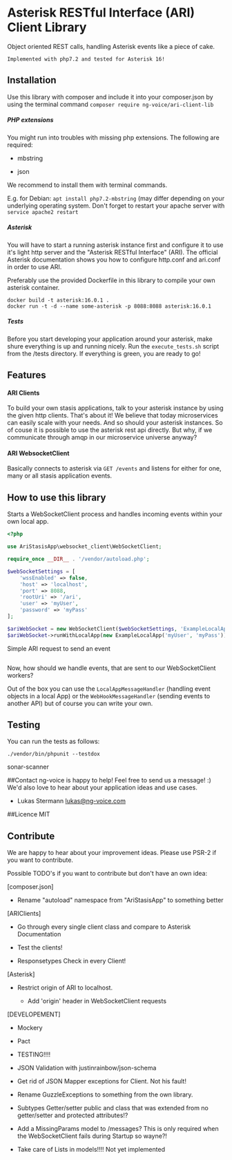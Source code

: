# Asterisk RESTful Interface (ARI) Client Library

Object oriented REST calls, handling Asterisk events like a piece of cake.

`Implemented with php7.2 and tested for Asterisk 16!`

## Installation
Use this library with composer and include it into your composer.json by using the terminal command
`composer require ng-voice/ari-client-lib`

##### PHP extensions
You might run into troubles with missing php extensions. The following are required:
   
   - mbstring
    
   - json
  
We recommend to install them with terminal commands.

E.g. for Debian: `apt install php7.2-mbstring` (may differ depending on your underlying operating system. Don't forget 
to restart your apache server with `service apache2 restart`
##### Asterisk
You will have to start a running asterisk instance first and configure it to use it's light http server and the 
"Asterisk RESTful Interface" (ARI). The official Asterisk documentation shows you how to configure http.conf and 
ari.conf in order to use ARI.

Preferably use the provided Dockerfile in this library to compile your own asterisk container.

    docker build -t asterisk:16.0.1 .
    docker run -t -d --name some-asterisk -p 8088:8088 asterisk:16.0.1

##### Tests
Before you start developing your application around your asterisk, make shure everything is up and running nicely. 
Run the `execute_tests.sh` script from the /tests directory. If everything is green, you are ready to go!

## Features
#### ARI Clients
To build your own stasis applications, talk to your asterisk instance by using the given http clients.
That's about it!
We believe that today microservices can easily scale with your needs. And so should your asterisk instances.
So of couse it is possible to use the asterisk rest api directly. But why, if we communicate through amqp
in our microservice universe anyway?

#### ARI WebsocketClient
Basically connects to asterisk via `GET /events` and listens for either for one, many or all stasis application events.

## How to use this library

Starts a WebSocketClient process and handles incoming events within your own local app.
```php
<?php

use AriStasisApp\websocket_client\WebSocketClient;

require_once __DIR__ . '/vendor/autoload.php';

$webSocketSettings = [
    'wssEnabled' => false,
    'host' => 'localhost',
    'port' => 8088,
    'rootUri' => '/ari',
    'user' => 'myUser',
    'password' => 'myPass'
];

$ariWebSocket = new WebSocketClient($webSocketSettings, 'ExampleLocalApp');
$ariWebSocket->runWithLocalApp(new ExampleLocalApp('myUser', 'myPass'));
```

Simple ARI request to send an event
```php

```

Now, how should we handle events, that are sent to our WebSocketClient workers?

Out of the box you can use the `LocalAppMessageHandler` (handling event objects in a local App) 
or the `WebHookMessageHandler` (sending events to another API) but of course you can write your own.

## Testing
You can run the tests as follows:

    ./vendor/bin/phpunit --testdox

sonar-scanner

##Contact
ng-voice is happy to help! Feel free to send us a message! :) 
We'd also love to hear about your application ideas and use cases.

- Lukas Stermann lukas@ng-voice.com

##Licence
MIT

## Contribute
We are happy to hear about your improvement ideas. Please use PSR-2 if you want to contribute.

Possible TODO's if you want to contribute but don't have an own idea:

[composer.json]

- Rename "autoload" namespace from "AriStasisApp" to something better 


[ARIClients]

- Go through every single client class and compare to Asterisk Documentation

- Test the clients!

- Responsetypes Check in every Client!

[Asterisk]

- Restrict origin of ARI to localhost.
  
  - Add 'origin' header in WebSocketClient requests
  

[DEVELOPEMENT]

- Mockery

- Pact

- TESTING!!!!

- JSON Validation with justinrainbow/json-schema

- Get rid of JSON Mapper exceptions for Client. Not his fault!

- Rename GuzzleExceptions to something from the own library.

- Subtypes Getter/setter public and class that was extended from no getter/setter and protected attributes!?

- Add a MissingParams model to /messages? This is only required when the WebSocketClient fails during Startup so wayne?!

- Take care of Lists in models!!!! Not yet implemented